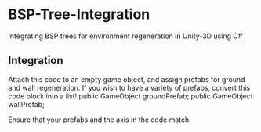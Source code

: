 # BSP-Tree-Integration
Integrating BSP trees for environment regeneration in Unity-3D using C#


## Integration
Attach this code to an empty game object, and assign prefabs for ground and wall regeneration. If you wish to have a variety of prefabs, convert this code block into a list!
    public GameObject groundPrefab;
    public GameObject wallPrefab;

Ensure that your prefabs and the axis in the code match.